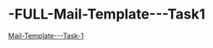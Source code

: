 # -FULL-Mail-Template---Task1

<a href="https://cerulean-melba-7b7791.netlify.app/">Mail-Template---Task-1</a>
